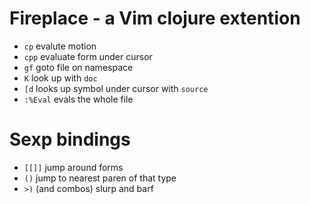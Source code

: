 # Fireplace - a Vim clojure extention

* `cp` evalute motion
* `cpp` evaluate form under cursor
* `gf` goto file on namespace
* `K` look up with `doc`
* `[d` looks up symbol under cursor with `source`
* `:%Eval` evals the whole file


# Sexp bindings

* `[[]]` jump around forms
* `()` jump to nearest paren of that type
* `>)` (and combos) slurp and barf
